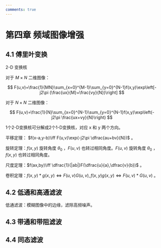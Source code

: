 ```yaml
---
comments: true
---
```


# 第四章 频域图像增强

## 4.1 傅里叶变换

2-D 变换核

对于 $M\times N$ 二维图像：

$$
F(u,v)=\frac{1}{MN}\sum_{x=0}^{M-1}\sum_{y=0}^{N-1}f(x,y)\exp\left[-j2\pi (\frac{ux}{M}+\frac{vy}{N})\right]
$$

对于 $N\times N$ 二维图像：

$$
F(u,v)=\frac{1}{N}\sum_{x=0}^{N-1}\sum_{y=0}^{N-1}f(x,y)\exp\left(-j2\pi \frac{ux+vy}{N}\right)
$$

1个2-D变换核可分解成2个1-D变换核，对应 x 和 y 两个方向。

平移定理： $f(x-a,y-b)\iff F(u,v)\exp(-j2\pi \dfrac{au+bv}{N})$ 。

旋转定理：$f(x,y)$ 旋转角度 $\theta_0$ ，$F(u,v)$ 也转过相同角度。$F(u,v)$ 旋转角度 $\theta_0$ ，$f(x,y)$ 也转过相同角度。

尺度定理：$f(ax,by)\iff \dfrac{1}{|ab|}F(\dfrac{u}{a},\dfrac{v}{b})$ 。

卷积定理：$f(x,y)*g(x,y)\iff F(u,v)G(u,v),f(x,y)g(x,y)\iff F(u,v)*G(u,v)$ 。

## 4.2 低通和高通滤波

低通滤波：模糊图像中的边缘，滤除高频噪声。

## 4.3 带通和带阻滤波

## 4.4 同态滤波
